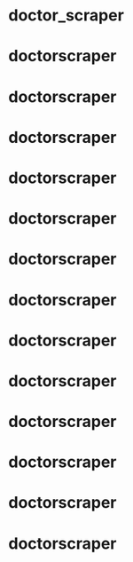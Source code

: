 # doctor_scraper
# doctorscraper
# doctorscraper
# doctorscraper
# doctorscraper
# doctorscraper
# doctorscraper
# doctorscraper
# doctorscraper
# doctorscraper
# doctorscraper
# doctorscraper
# doctorscraper
# doctorscraper
